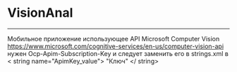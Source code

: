 # VisionAnal
_________
Мобильное приложение использующее API Microsoft Computer Vision https://www.microsoft.com/cognitive-services/en-us/computer-vision-api
 нужен Ocp-Apim-Subscription-Key и следует   заменить его  в strings.xml в  < string name="ApimKey_value"> "Ключ" </ string>
 
